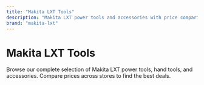 ```yaml
---
title: "Makita LXT Tools"
description: "Makita LXT power tools and accessories with price comparison"
brand: "makita-lxt"
---
```


# Makita LXT Tools

Browse our complete selection of Makita LXT power tools, hand tools, and accessories. Compare prices across stores to find the best deals.
